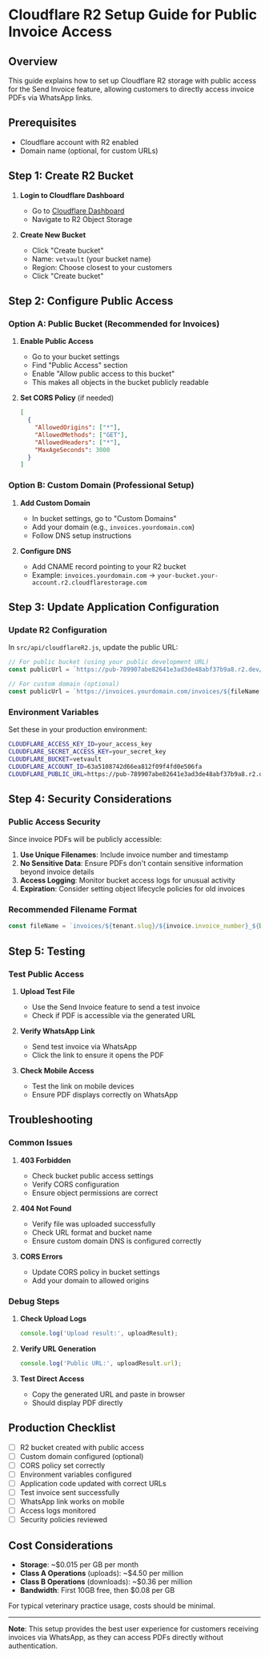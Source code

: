# Cloudflare R2 Setup Guide for Public Invoice Access

## Overview

This guide explains how to set up Cloudflare R2 storage with public access for the Send Invoice feature, allowing customers to directly access invoice PDFs via WhatsApp links.

## Prerequisites

- Cloudflare account with R2 enabled
- Domain name (optional, for custom URLs)

## Step 1: Create R2 Bucket

1. **Login to Cloudflare Dashboard**
   - Go to [Cloudflare Dashboard](https://dash.cloudflare.com)
   - Navigate to R2 Object Storage

2. **Create New Bucket**
   - Click "Create bucket"
   - Name: `vetvault` (your bucket name)
   - Region: Choose closest to your customers
   - Click "Create bucket"

## Step 2: Configure Public Access

### Option A: Public Bucket (Recommended for Invoices)

1. **Enable Public Access**
   - Go to your bucket settings
   - Find "Public Access" section
   - Enable "Allow public access to this bucket"
   - This makes all objects in the bucket publicly readable

2. **Set CORS Policy** (if needed)
   ```json
   [
     {
       "AllowedOrigins": ["*"],
       "AllowedMethods": ["GET"],
       "AllowedHeaders": ["*"],
       "MaxAgeSeconds": 3000
     }
   ]
   ```

### Option B: Custom Domain (Professional Setup)

1. **Add Custom Domain**
   - In bucket settings, go to "Custom Domains"
   - Add your domain (e.g., `invoices.yourdomain.com`)
   - Follow DNS setup instructions

2. **Configure DNS**
   - Add CNAME record pointing to your R2 bucket
   - Example: `invoices.yourdomain.com` → `your-bucket.your-account.r2.cloudflarestorage.com`

## Step 3: Update Application Configuration

### Update R2 Configuration

In `src/api/cloudflareR2.js`, update the public URL:

```javascript
// For public bucket (using your public development URL)
const publicUrl = `https://pub-789907abe82641e3ad3de48abf37b9a8.r2.dev/vetvault/invoices/${fileName.split('/').pop()}`;

// For custom domain (optional)
const publicUrl = `https://invoices.yourdomain.com/invoices/${fileName.split('/').pop()}`;
```

### Environment Variables

Set these in your production environment:

```bash
CLOUDFLARE_ACCESS_KEY_ID=your_access_key
CLOUDFLARE_SECRET_ACCESS_KEY=your_secret_key
CLOUDFLARE_BUCKET=vetvault
CLOUDFLARE_ACCOUNT_ID=63a5108742d66ea812f09f4fd0e506fa
CLOUDFLARE_PUBLIC_URL=https://pub-789907abe82641e3ad3de48abf37b9a8.r2.dev
```

## Step 4: Security Considerations

### Public Access Security

Since invoice PDFs will be publicly accessible:

1. **Use Unique Filenames**: Include invoice number and timestamp
2. **No Sensitive Data**: Ensure PDFs don't contain sensitive information beyond invoice details
3. **Access Logging**: Monitor bucket access logs for unusual activity
4. **Expiration**: Consider setting object lifecycle policies for old invoices

### Recommended Filename Format

```javascript
const fileName = `invoices/${tenant.slug}/${invoice.invoice_number}_${Date.now()}.pdf`;
```

## Step 5: Testing

### Test Public Access

1. **Upload Test File**
   - Use the Send Invoice feature to send a test invoice
   - Check if PDF is accessible via the generated URL

2. **Verify WhatsApp Link**
   - Send test invoice via WhatsApp
   - Click the link to ensure it opens the PDF

3. **Check Mobile Access**
   - Test the link on mobile devices
   - Ensure PDF displays correctly on WhatsApp

## Troubleshooting

### Common Issues

1. **403 Forbidden**
   - Check bucket public access settings
   - Verify CORS configuration
   - Ensure object permissions are correct

2. **404 Not Found**
   - Verify file was uploaded successfully
   - Check URL format and bucket name
   - Ensure custom domain DNS is configured correctly

3. **CORS Errors**
   - Update CORS policy in bucket settings
   - Add your domain to allowed origins

### Debug Steps

1. **Check Upload Logs**
   ```javascript
   console.log('Upload result:', uploadResult);
   ```

2. **Verify URL Generation**
   ```javascript
   console.log('Public URL:', uploadResult.url);
   ```

3. **Test Direct Access**
   - Copy the generated URL and paste in browser
   - Should display PDF directly

## Production Checklist

- [ ] R2 bucket created with public access
- [ ] Custom domain configured (optional)
- [ ] CORS policy set correctly
- [ ] Environment variables configured
- [ ] Application code updated with correct URLs
- [ ] Test invoice sent successfully
- [ ] WhatsApp link works on mobile
- [ ] Access logs monitored
- [ ] Security policies reviewed

## Cost Considerations

- **Storage**: ~$0.015 per GB per month
- **Class A Operations** (uploads): ~$4.50 per million
- **Class B Operations** (downloads): ~$0.36 per million
- **Bandwidth**: First 10GB free, then $0.08 per GB

For typical veterinary practice usage, costs should be minimal.

---

**Note**: This setup provides the best user experience for customers receiving invoices via WhatsApp, as they can access PDFs directly without authentication. 